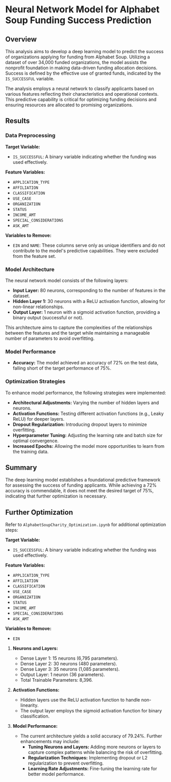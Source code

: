 # Neural Network Model for Alphabet Soup Funding Success Prediction

## Overview

This analysis aims to develop a deep learning model to predict the success of organizations applying for funding from Alphabet Soup. Utilizing a dataset of over 34,000 funded organizations, the model assists the nonprofit foundation in making data-driven funding allocation decisions. Success is defined by the effective use of granted funds, indicated by the `IS_SUCCESSFUL` variable.

The analysis employs a neural network to classify applicants based on various features reflecting their characteristics and operational contexts. This predictive capability is critical for optimizing funding decisions and ensuring resources are allocated to promising organizations.

## Results

### Data Preprocessing

**Target Variable:**
- `IS_SUCCESSFUL`: A binary variable indicating whether the funding was used effectively.

**Feature Variables:**
- `APPLICATION_TYPE`
- `AFFILIATION`
- `CLASSIFICATION`
- `USE_CASE`
- `ORGANIZATION`
- `STATUS`
- `INCOME_AMT`
- `SPECIAL_CONSIDERATIONS`
- `ASK_AMT`

**Variables to Remove:**
- `EIN` and `NAME`: These columns serve only as unique identifiers and do not contribute to the model's predictive capabilities. They were excluded from the feature set.

### Model Architecture

The neural network model consists of the following layers:
- **Input Layer:** 80 neurons, corresponding to the number of features in the dataset.
- **Hidden Layer 1:** 30 neurons with a ReLU activation function, allowing for non-linear relationships.
- **Output Layer:** 1 neuron with a sigmoid activation function, providing a binary output (successful or not).

This architecture aims to capture the complexities of the relationships between the features and the target while maintaining a manageable number of parameters to avoid overfitting.

### Model Performance

- **Accuracy:** The model achieved an accuracy of 72% on the test data, falling short of the target performance of 75%.

### Optimization Strategies

To enhance model performance, the following strategies were implemented:
- **Architectural Adjustments:** Varying the number of hidden layers and neurons.
- **Activation Functions:** Testing different activation functions (e.g., Leaky ReLU) for deeper layers.
- **Dropout Regularization:** Introducing dropout layers to minimize overfitting.
- **Hyperparameter Tuning:** Adjusting the learning rate and batch size for optimal convergence.
- **Increased Epochs:** Allowing the model more opportunities to learn from the training data.

## Summary

The deep learning model establishes a foundational predictive framework for assessing the success of funding applicants. While achieving a 72% accuracy is commendable, it does not meet the desired target of 75%, indicating that further optimization is necessary.

## Further Optimization

Refer to `AlphabetSoupCharity_Optimization.ipynb` for additional optimization steps:

**Target Variable:**
- `IS_SUCCESSFUL`: A binary variable indicating whether the funding was used effectively.

**Feature Variables:**
- `APPLICATION_TYPE`
- `AFFILIATION`
- `CLASSIFICATION`
- `USE_CASE`
- `ORGANIZATION`
- `STATUS`
- `INCOME_AMT`
- `SPECIAL_CONSIDERATIONS`
- `ASK_AMT`

**Variables to Remove:**
- `EIN`

1. **Neurons and Layers:** 
   - Dense Layer 1: 15 neurons (6,795 parameters).
   - Dense Layer 2: 30 neurons (480 parameters).
   - Dense Layer 3: 35 neurons (1,085 parameters).
   - Output Layer: 1 neuron (36 parameters).
   - Total Trainable Parameters: 8,396.

2. **Activation Functions:** 
   - Hidden layers use the ReLU activation function to handle non-linearity.
   - The output layer employs the sigmoid activation function for binary classification.

3. **Model Performance:** 
   - The current architecture yields a solid accuracy of 79.24%. Further enhancements may include:
     - **Tuning Neurons and Layers:** Adding more neurons or layers to capture complex patterns while balancing the risk of overfitting.
     - **Regularization Techniques:** Implementing dropout or L2 regularization to prevent overfitting.
     - **Learning Rate Adjustments:** Fine-tuning the learning rate for better model performance.
